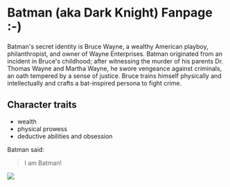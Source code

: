 # Batman (aka Dark Knight) Fanpage :-)

Batman's secret identity is Bruce Wayne, a wealthy American playboy, philanthropist, and owner of Wayne Enterprises. Batman originated from an incident in Bruce's childhood; after witnessing the murder of his parents Dr. Thomas Wayne and Martha Wayne, he swore vengeance against criminals, an oath tempered by a sense of justice. Bruce trains himself physically and intellectually and crafts a bat-inspired persona to fight crime.

## Character traits
* wealth
* physical prowess
* deductive abilities and obsession

Batman said:

> I am Batman!

<img src="https://upload.wikimedia.org/wikipedia/en/1/19/Batman_%28circa_2016%29.png">

